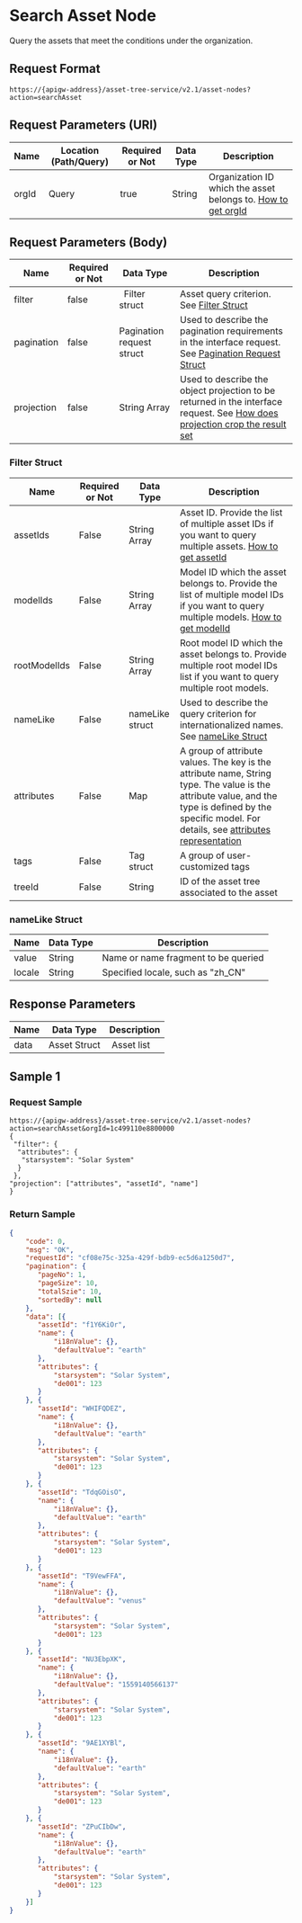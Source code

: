 # Search Asset Node



Query the assets that meet the conditions under the organization.

## Request Format

```
https://{apigw-address}/asset-tree-service/v2.1/asset-nodes?action=searchAsset
```

## Request Parameters (URI)

| Name | Location (Path/Query) | Required or Not | Data Type | Description |
|---------------|------------------|----------|-----------|--------------|
| orgId         | Query            | true     | String    | Organization ID which the asset belongs to. [How to get orgId](/docs/api/en/latest/api_faqs#how-to-get-organization-id-orgid-orgid)                |


## Request Parameters (Body)

| Name | Required or Not | Data Type | Description |
|-----------------|---------------|-------------------|-----|
| filter| false         |   Filter struct        | Asset query criterion. See [Filter Struct](/docs/api/en/latest/asset_tree/search_asset_node.html#filter-struct-filterstruc) |
| pagination| false         | Pagination request struct  | Used to describe the pagination requirements in the interface request. See [Pagination Request Struct](/docs/api/en/latest/overview.html#pagination-request-struct)  |
| projection| false         | String Array          | Used to describe the object projection to be returned in the interface request. See [How does projection crop the result set](/docs/api/en/latest/api_faqs.html#how-does-projection-crop-the-result-set)|


### Filter Struct <filterstruc>

| Name | Required or Not | Data Type | Description |
|-----------|---------------|----|--------------|
| assetIds| False  | String Array  | Asset ID. Provide the list of multiple asset IDs if you want to query multiple assets. [How to get assetId](/docs/api/en/latest/api_faqs.html#how-to-get-asset-id-assetid-assetid)|
| modelIds | False | String Array | Model ID which the asset belongs to. Provide the list of multiple model IDs if you want to query multiple models. [How to get modelId](/docs/api/en/latest/api_faqs.html#how-to-get-model-id-modelid-modelid)|
| rootModelIds | False | String Array | Root model ID which the asset belongs to. Provide multiple root model IDs list if you want to query multiple root models. |
| nameLike | False | nameLike struct | Used to describe the query criterion for internationalized names. See [nameLike Struct](/docs/api/en/latest/asset_tree/search_asset_node.html#namelike-struct-namelikestruc) |
| attributes  | False|Map |A group of attribute values. The key is the attribute name, String type. The value is the attribute value, and the type is defined by the specific model. For details, see [attributes representation](/docs/api/en/latest/api_faqs.html#attributes-representation) |
| tags | False | Tag struct | A group of user-customized tags |
| treeId | False | String | ID of the asset tree associated to the asset |


### nameLike Struct <namelikestruc>

| Name | Data Type | Description |
|-----------|---------------------|-----------------------|
| value        | String     | Name or name fragment to be queried|
| locale         | String     | Specified locale, such as "zh_CN"|


## Response Parameters

| Name | Data Type | Description |
|-----------|------------------|------------------|
| data      | Asset Struct |  Asset list    |




## Sample 1

### Request Sample

```
https://{apigw-address}/asset-tree-service/v2.1/asset-nodes?action=searchAsset&orgId=1c499110e8800000
{
 "filter": {
  "attributes": {
   "starsystem": "Solar System"
  }
 },
"projection": ["attributes", "assetId", "name"]
}
```

### Return Sample

```json
{
    "code": 0,
    "msg": "OK",
    "requestId": "cf08e75c-325a-429f-bdb9-ec5d6a1250d7",
    "pagination": {
       "pageNo": 1,
       "pageSize": 10,
       "totalSzie": 10,
       "sortedBy": null
    },
    "data": [{
       "assetId": "f1Y6KiOr",
       "name": {
           "i18nValue": {},
           "defaultValue": "earth"
       },
       "attributes": {
           "starsystem": "Solar System",
           "de001": 123
       }
    }, {
       "assetId": "WHIFQDEZ",
       "name": {
           "i18nValue": {},
           "defaultValue": "earth"
       },
       "attributes": {
           "starsystem": "Solar System",
           "de001": 123
       }
    }, {
       "assetId": "TdqGOisO",
       "name": {
           "i18nValue": {},
           "defaultValue": "earth"
       },
       "attributes": {
           "starsystem": "Solar System",
           "de001": 123
       }
    }, {
       "assetId": "T9VewFFA",
       "name": {
           "i18nValue": {},
           "defaultValue": "venus"
       },
       "attributes": {
           "starsystem": "Solar System",
           "de001": 123
       }
    }, {
       "assetId": "NU3EbpXK",
       "name": {
           "i18nValue": {},
           "defaultValue": "1559140566137"
       },
       "attributes": {
           "starsystem": "Solar System",
           "de001": 123
       }
    }, {
       "assetId": "9AE1XYBl",
       "name": {
           "i18nValue": {},
           "defaultValue": "earth"
       },
       "attributes": {
           "starsystem": "Solar System",
           "de001": 123
       }
    }, {
       "assetId": "ZPuCIbDw",
       "name": {
           "i18nValue": {},
           "defaultValue": "earth"
       },
       "attributes": {
           "starsystem": "Solar System",
           "de001": 123
       }
    }]
}
```

